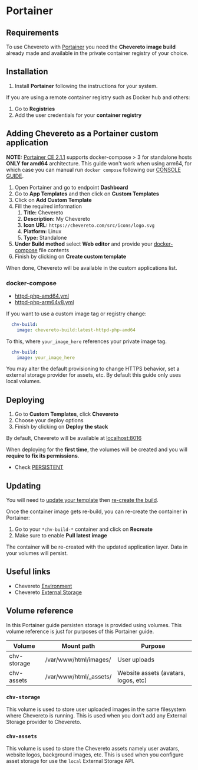 # Portainer

## Requirements

To use Chevereto with [Portainer](https://www.portainer.io/) you need the **Chevereto image build** already made and available in the private container registry of your choice.

## Installation

1. Install **Portainer** following the instructions for your system.

If you are using a remote container registry such as Docker hub and others:

1. Go to **Registries**
2. Add the user credentials for your **container registry**

## Adding Chevereto as a Portainer custom application

**NOTE:** [Portainer CE 2.1.1](https://www.portainer.io/blog/portainer-release-2.1.1) supports docker-compose > 3 for standalone hosts **ONLY for amd64** architecture. This guide won't work when using arm64, for which case you can manual run `docker compose` following our [CONSOLE GUIDE](../console/docker-compose.md).

1. Open Portainer and go to endpoint **Dashboard**
2. Go to **App Templates** and then click on **Custom Templates**
3. Click on **Add Custom Template**
4. Fill the required information
   1. **Title:** Chevereto
   2. **Description:** My Chevereto
   3. **Icon URL:** `https://chevereto.com/src/icons/logo.svg`
   4. **Platform:** Linux
   5. **Type:** Standalone
5. **Under Build method** select **Web editor** and provide your [docker-compose](#docker-compose) file contents
6. Finish by clicking on **Create custom template**

When done, Chevereto will be available in the custom applications list.

### docker-compose

* [httpd-php-amd64.yml](../../docker-compose/httpd-php-amd64.yml)
* [httpd-php-arm64v8.yml](../../docker-compose/httpd-php-arm64v8.yml)

If you want to use a custom image tag or registry change:

```yml
  chv-build:
    image: chevereto-build:latest-httpd-php-amd64
```

To this, where `your_image_here` references your private image tag.

```yml
  chv-build:
    image: your_image_here
```

You may alter the default provisioning to change HTTPS behavior, set a external storage provider for assets, etc. By default this guide only uses local volumes.

## Deploying

1. Go to **Custom Templates**, click **Chevereto**
2. Choose your deploy options
3. Finish by clicking on **Deploy the stack**

By default, Chevereto will be available at [localhost:8016](http://localhost:8016)

When deploying for the **first time**, the volumes will be created and you will **require to fix its permissions**.

* Check [PERSISTENT](../PERSISTENT.md#using-volumes)

## Updating

You will need to [update your template](../../UPDATING.md) then [re-create the build](../../BUILDING.md).

Once the container image gets re-build, you can re-create the container in Portainer:

1. Go to your `*chv-build-*` container and click on **Recreate**
2. Make sure to enable **Pull latest image**

The container will be re-created with the updated application layer. Data in your volumes will persist.

## Useful links

* Chevereto [Environment](https://v3-docs.chevereto.com/setup/system/environment.html)
* Chevereto [External Storage](https://v3-docs.chevereto.com/features/integrations/external-storage.html)

## Volume reference

In this Portainer guide persisten storage is provided using volumes. This volume reference is just for purposes of this Portainer guide.

| Volume      | Mount path             | Purpose                              |
| ----------- | ---------------------- | ------------------------------------ |
| chv-storage | /var/www/html/images/  | User uploads                         |
| chv-assets  | /var/www/html/_assets/ | Website assets (avatars, logos, etc) |

### `chv-storage`

This volume is used to store user uploaded images in the same filesystem where Chevereto is running. This is used when you don't add any External Storage provider to Chevereto.

### `chv-assets`

This volume is used to store the Chevereto assets namely user avatars, website logos, background images, etc. This is used when you configure asset storage for use the `local` External Storage API.
